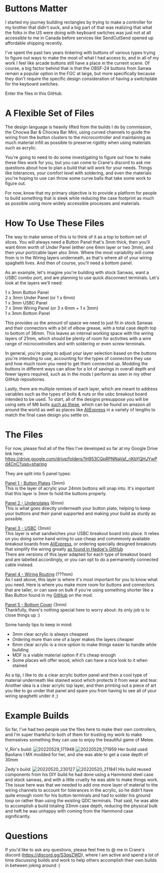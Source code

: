 # Buttons Matter
I started my journey building rectangles by trying to make a controller for my brother that didn't suck, and a big part of that was realizing that what the folks in the US were doing with keyboard switches was just not at all accessible to me in Canada before services like SendCutSend opened up affordable shipping recently.

I've spent the past two years tinkering with buttons of various types trying to figure out ways to make the most of what I had access to, and in all of my work I feel like arcade buttons still have a place in the current scene. Of course, a big factor behind that is that the OBSF-24 buttons from Sanwa remain a popular option in the FGC at large, but more specifically because they don't require the specific design consideration of having a switchplate for the keyboard switches.

Enter the files in this GitHub.

# A Flexible Set of Files
The design language is heavily lifted from the builds I do by commission, the Chocwa Bar & Chocwa Bar Mini, using curved channels to guide the wiring from the button clusters to the microcontroller and maintaining as much material infill as possible to preserve rigidity when using materials such as acrylic.  

You're going to need to do some investigating to figure out how to make these files work for you, but you can come to Crane's discord to ask me questions about how to plan a build that will work for your needs. Things like tolerances, your comfort level with soldering, and even the materials you're hoping to use can throw some curve balls that take some work to figure out.  

For now, know that my primary objective is to provide a platform for people to build something that is sleek while reducing the case footprint as much as possible using more widely accessible processes and materials.

# How To Use These Files
The way to make sense of this is to think of it as a top to bottom set of slices. You will always need a Button Panel that's 3mm thick, then you'll want 6mm worth of Under Panel (either one 6mm layer or two 3mm), and then your port/cable layer also 3mm. Where the most variability will come from is in the Wiring layers underneath, as that's where all of your wiring spaghetti lives. And then of course, you'll need a bottom panel.

As an example, let's imagine you're building with stock Sanwas, want a USBC combo port, and are planning to use quick disconnect terminals. Let's look at the layers we'll need:

1 x 3mm Button Panel  
2 x 3mm Under Panel (or 1 x 6mm)  
1 x 3mm USBC Panel  
7 x 3mm Wiring Panel (or 3 x 6mm + 1 x 3mm)  
1 x 3mm Bottom Panel  

This provides us the amount of space we need to just fit in stock Sanwas and their connectors with a bit of elbow grease, with a total case depth top to bottom of 36mm. This leaves an internal working space with the wiring layers of 21mm, which should be plenty of room for activities with a wire range of microcontrollers and with soldering or even screw terminals.  

In general, you're going to adjust your layer selection based on the buttons you're intending to use, accounting for the types of connectors they use and how much room you need to get them connected up. Modding the buttons in different ways can allow for a lot of savings in overall depth and fewer layers required, such as in the mods I perform as seen in my other GitHub repositories.  

Lastly, there are multiple remixes of each layer, which are meant to address variables such as the types of bolts & nuts or the usbc breakout board intended to be used. To start, all of the designs presuppose you will be using sets of M6 bolts [such as these](https://www.amazon.com/uxcell-Binding-Leather-Fastener-M6x20mm/dp/B07QB68F9K/), which can be found on amazon all around the world as well as places like [AliExpress](https://www.aliexpress.com/item/1005001560902304.html) in a variety of lengths to match the final case design you settle on.

# The Files
For now, please find all of the files I've developed so far at my Google Drive link here: https://drive.google.com/drive/folders/1H953CQpRPNNaVaf_rjKbYQHJYwPd4CnC?usp=sharing

They are split into 5 panel types:

<u>Panel 1 - Button Plates</u> (3mm)  
This is the layer of acrylic your 24mm buttons will snap into. It's important that this layer is 3mm to hold the buttons properly.  

<u>Panel 2 - Underplates</u> (6mm)  
This is what goes directly underneath your button plate, helping to keep your buttons and their panel supported and making your build as sturdy as possible.  

<u>Panel 3 - USBC</u> (3mm)  
This layer is what sandwiches your USBC breakout board into place. It relies on you doing some hand wiring to use cheap and commmonly available breakout boards from [AliExpress](https://www.aliexpress.com/item/1005001300974530.html), or ordering specially designed breakouts that simplify the wiring greatly [as found in Hadoe's GitHub](https://github.com/HTangl/HTUB)  
There are versions of this layer adapted for each type of breakout board and are labelled accordingly, or you can opt to do a permanently connected cable instead.  

<u>Panel 4 - Wiring Routing</u> (???mm)  
As I said above, this layer is where it's most important for you to know what you need. Here is where you make more room for buttons and connectors that are taller, or can save on bulk if you're using something shorter like a Bao Button found in my [GitHub](https://github.com/Ryanemzed/Bao-Button-Mods) on the mod.  

<u>Panel 5 - Bottom Cover</u> (3mm)  
Thankfully, there's nothing special here to worry about: its only job is to close things up :)  


Some handy tips to keep in mind:  
- 3mm clear acrylic is always cheapest
- Ordering more than one of a layer makes the layers cheaper
- 6mm clear acrylic is a nice option to make things easier to handle while building
- MDF is a viable material option if it's cheap enough
- Some places will offer wood, which can have a nice look to it when stained  

As a tip, I like to do a clear acrylic button panel and then a cool type of material underneath like stained wood which protects it from wear and tear. Another idea is a clear acrylic top layer, and then printing out a piece of art you like to go under that panel and spare you from having to see all of your wiring spaghetti under it ;)

# Example Builds
So far, I've had two people use the files here to make their own controllers, and I'm super thankful to both of them for trusting my work to make themselves something they can use to enjoy the beautiful game of Melee.

V_Rin's build:
![20220529_171948](https://user-images.githubusercontent.com/96904158/172110219-6992ccf4-28b1-4ffd-af29-d767a16048a9.jpg)
![20220529_171959](https://user-images.githubusercontent.com/96904158/172110230-bbd521be-f9b2-44f8-be28-6f12efea2cee.jpg)
Her build used Baolians I MX modded for her, and she was able to get a case depth of 30mm

Zedy's build:
![20220520_230127](https://user-images.githubusercontent.com/96904158/172110406-d9111ce7-9ed6-4ae8-9acb-895c235af5e3.jpg)
![20220520_211841](https://user-images.githubusercontent.com/96904158/172110808-9f27545b-ee6e-4aff-8e41-41ca70cdf214.jpg)
His build reused components from his DIY build he had done using a Hammond steel case and stock sanwas, and with a little cruelty he was able to make things work. The issue here was that we needed to add one more layer of material to the wiring channels to account for tolerances in the acrylic, so he didn't have quite enough room for his button terminals and had to solder his ground loop on rather than using the existing QDC terminals. That said, he was able to accomplish a build totaling 33mm case depth, reducing the physical bulk and heft he was unhappy with coming from the Hammond case significantly.

# Questions
If you'd like to ask any questions, please feel free to @ me in Crane's discord (https://discord.gg/S3qgZWD), where I am active and spend a lot of time discussing builds and work to help others accomplish their own builds in between joking around :)
